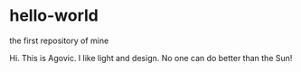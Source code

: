 # hello-world
the first repository of mine

Hi. This is Agovic. I like light and design. No one can do better than the Sun!
